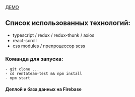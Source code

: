 [ДЕМО](https://rentateam-test.firebaseapp.com/)

## Список использованных технологий:

- typescript / redux / redux-thunk / axios
- react-scroll
- css modules / препроцессор scss

### Команда для запуска:

```
- git clone ...
- cd rentateam-test && npm install
- npm start
```

#### Деплой и база данных на Firebase

